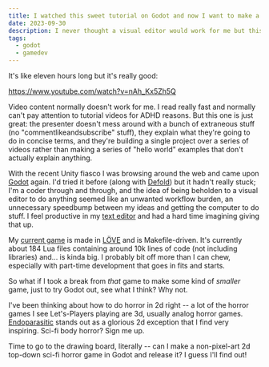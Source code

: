 ```yaml
---
title: I watched this sweet tutorial on Godot and now I want to make a Godot game halp
date: 2023-09-30
description: I never thought a visual editor would work for me but this tutorial made me want to try again.
tags:
  - godot
  - gamedev
---
```


It's like eleven hours long but it's really good:

https://www.youtube.com/watch?v=nAh_Kx5Zh5Q

Video content normally doesn't work for me. I read really fast and normally can't pay attention to tutorial videos for ADHD reasons. But this one is just great: the presenter doesn't mess around with a bunch of extraneous stuff (no "commentlikeandsubscribe" stuff), they explain what they're going to do in concise terms, and they're building a single project over a series of videos rather than making a series of "hello world" examples that don't actually explain anything.

With the recent Unity fiasco I was browsing around the web and came upon [Godot](https://godotengine.org/) again. I'd tried it before (along with [Defold](https://defold.com/)) but it hadn't really stuck; I'm a coder through and through, and the idea of being beholden to a visual editor to do anything seemed like an unwanted workflow burden, an unnecessary speedbump between my ideas and getting the computer to do stuff. I feel productive in my [text editor](https://neovim.io/) and had a hard time imagining giving that up.

My [current game](/games/gemini-rising) is made in [LÖVE](https://love2d.org/) and is Makefile-driven. It's currently about 184 Lua files containing around 10k lines of code (not including libraries) and... is kinda big. I probably bit off more than I can chew, especially with part-time development that goes in fits and starts.

So what if I took a break from _that_ game to make some kind of _smaller_ game, just to try Godot out, see what I think? Why not.

I've been thinking about how to do horror in 2d right -- a lot of the horror games I see Let's-Players playing are 3d, usually analog horror games. [Endoparasitic](https://store.steampowered.com/app/2124780/Endoparasitic/) stands out as a glorious 2d exception that I find very inspiring. Sci-fi body horror? Sign me up.

Time to go to the drawing board, literally -- can I make a non-pixel-art 2d top-down sci-fi horror game in Godot and release it? I guess I'll find out!
